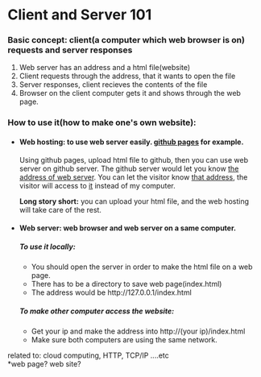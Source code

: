 <h1>Client and Server 101</h1>
<h3>Basic concept: client(a computer which web browser is on) requests and server responses</h3>

<ol>
  <li>Web server has an address and a html file(website)</li>
<li>Client requests through the address, that it wants to open the file</li>
<li>Server responses, client recieves the contents of the file</li>
<li>Browser on the client computer gets it and shows through the web page.</li>
</ol>

<h3>How to use it(how to make one's own website):</h3>
<ul>
  <li><h4>Web hosting: to use web server easily. <u>github pages</u> for example.</h4>
Using github pages, upload html file to github, then you can use web server on github server. The github server would let you know <u>the address of web server</u>.
    You can let the visitor know <u>that address</u>, the visitor will access to <u>it</u> instead of my computer.

<b>Long story short:</b> you can upload your html file, and the web hosting will take care of the rest.
</li>

<li><h4>Web server: web browser and web server on a same computer.</h4>
  <h5>To use it locally:</h5>
  <ul>
    <li>You should open the server in order to make the html file on a web page.</li>
    <li>There has to be a directory to save web page(index.html)</li>
    <li>The address would be http://127.0.0.1/index.html</li>
    </ul>
  <h5>To make other computer access the website:</h5>
  <ul>
    <li>Get your ip and make the address into http://(your ip)/index.html</li>
    <li>Make sure both computers are using the same network.</li>
  </ul>
  </li>
</ul>

related to: cloud computing, HTTP, TCP/IP ....etc<br>
*web page? web site?
